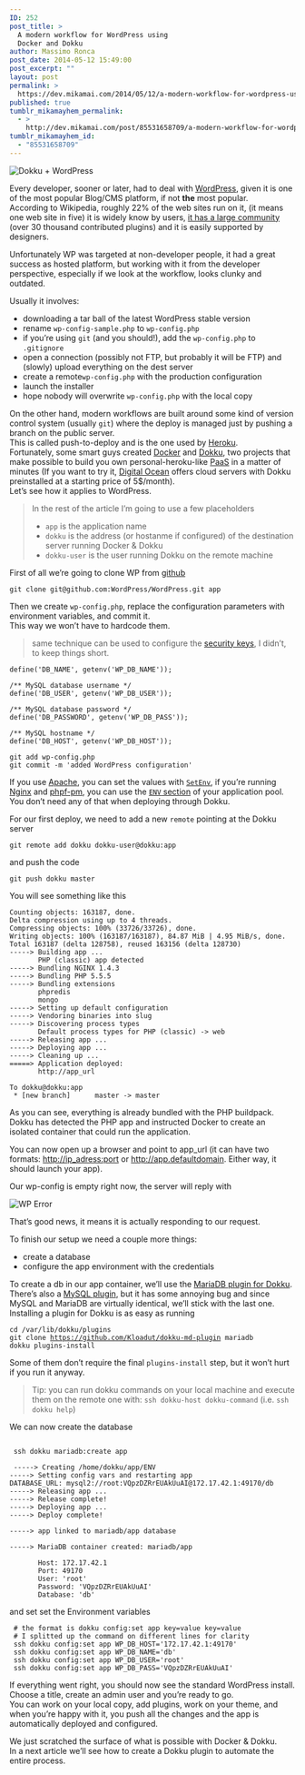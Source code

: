 ```yaml
---
ID: 252
post_title: >
  A modern workflow for WordPress using
  Docker and Dokku
author: Massimo Ronca
post_date: 2014-05-12 15:49:00
post_excerpt: ""
layout: post
permalink: >
  https://dev.mikamai.com/2014/05/12/a-modern-workflow-for-wordpress-using-docker-and/
published: true
tumblr_mikamayhem_permalink:
  - >
    http://dev.mikamai.com/post/85531658709/a-modern-workflow-for-wordpress-using-docker-and
tumblr_mikamayhem_id:
  - "85531658709"
---
```

<img src="http://objectivesheep.com/wp-content/uploads/dokkuwp.png" alt="Dokku + WordPress" />

<p>Every developer, sooner or later, had to deal with <a href="http://wordpress.org/">WordPress</a>, given it is one of the most popular Blog/CMS platform, if not <strong>the</strong> most popular.<br />According to Wikipedia, roughly 22% of the web sites run on it, (it means one web site in five) it is widely know by users, <a href="https://wordpress.org/plugins/">it has a large community</a> (over 30 thousand contributed plugins) and it is easily supported by designers.  </p>
<p>Unfortunately WP was targeted at non-developer people, it had a great success as hosted platform, but working with it from the developer perspective, especially if we look at the workflow, looks clunky and outdated.  </p>

<!--more-->

<p>Usually it involves:</p>
<ul><li>downloading a tar ball of the latest WordPress stable version</li>
<li>rename <code>wp-config-sample.php</code> to <code>wp-config.php</code></li>
<li>if you&rsquo;re using <code>git</code> (and you should!), add the <code>wp-config.php</code> to <code>.gitignore</code></li>
<li>open a connection (possibly not FTP, but probably it will be FTP) and (slowly) upload everything on the dest server</li>
<li>create a remote<code>wp-config.php</code> with the production configuration</li>
<li>launch the installer</li>
<li>hope nobody will overwrite <code>wp-config.php</code> with the local copy</li>
</ul><p>On the other hand, modern workflows are built around some kind of version control system (usually <code>git</code>) where the deploy is managed just by pushing a branch on the public server.<br />This is called push-to-deploy and is the one used by <a href="http://heroku.com">Heroku</a>.<br />Fortunately, some smart guys created <a href="http://www.docker.io">Docker</a> and <a href="https://github.com/progrium/dokku">Dokku</a>, two projects that make possible to build you own personal-heroku-like <a href="http://en.wikipedia.org/wiki/Platform_as_a_service">PaaS</a> in a matter of minutes (If you want to try it, <a href="https://www.digitalocean.com/">Digital Ocean</a> offers cloud servers with Dokku preinstalled at a starting price of 5$/month).<br />Let&rsquo;s see how it applies to WordPress.  </p>
<blockquote>
<p>In the rest of the article I&rsquo;m going to use a few placeholders</p>
<ul><li><code>app</code> is the application name</li>
<li><code>dokku</code> is the address (or hostanme if configured) of the destination server running Docker &amp; Dokku</li>
<li><code>dokku-user</code> is the user running Dokku on the remote machine</li>
</ul></blockquote>
<p>First of all we&rsquo;re going to clone WP from <a href="http://www.github.com">github</a></p>
<pre class="editor-colors"><code class="lang-bash"><div><span class="source shell">git clone git@github.com:WordPress/WordPress.git app</span></div></code></pre>
<p>Then we create <code>wp-config.php</code>, replace the configuration parameters with environment variables, and commit it.<br />This way we won&rsquo;t have to hardcode them.</p>
<blockquote>
<p>same technique can be used to configure the <a href="http://codex.wordpress.org/Editing_wp-config.php#Security_Keys">security keys</a>, I didn&rsquo;t, to keep things short.</p>
</blockquote>
<pre class="editor-colors"><code class="lang-php"><div><span class="text html php">define('DB_NAME', getenv('WP_DB_NAME'));</span></div><div> </div><div><span class="text html php">/** MySQL database username */</span></div><div><span class="text html php">define('DB_USER', getenv('WP_DB_USER'));</span></div><div> </div><div><span class="text html php">/** MySQL database password */</span></div><div><span class="text html php">define('DB_PASSWORD', getenv('WP_DB_PASS'));</span></div><div> </div><div><span class="text html php">/** MySQL hostname */</span></div><div><span class="text html php">define('DB_HOST', getenv('WP_DB_HOST'));</span></div></code></pre>
<pre class="editor-colors"><code class="lang-bash"><div><span class="source shell">git add wp-config.php</span></div><div><span class="source shell">git commit -m <span class="string quoted single shell"><span class="punctuation definition string begin shell">'</span>added WordPress configuration<span class="punctuation definition string end shell">'</span></span></span></div></code></pre>
<p>If you use <a href="http://apache.org/">Apache</a>, you can set the values with <a href="http://httpd.apache.org/docs/2.2/mod/mod_env.html"><code>SetEnv</code></a>, if you&rsquo;re running <a href="http://nginx.org/">Nginx</a> and <a href="http://php-fpm.org/">phpf-pm</a>, you can use the <a href="http://www.php.net/manual/it/install.fpm.configuration.php#example-73"><code>ENV</code> section</a> of your application pool.<br />You don&rsquo;t need any of that when deploying through Dokku.  </p>
<p>For our first deploy, we need to add a new <code>remote</code> pointing at the Dokku  server</p>
<pre class="editor-colors"><code class="lang-bash"><div><span class="source shell">git remote add dokku dokku-user@dokku:app</span></div></code></pre>
<p>and push the code</p>
<pre class="editor-colors"><code class="lang-bash"><div><span class="source shell">git push dokku master</span></div></code></pre>
<p>You will see something like this</p>
<pre class="editor-colors"><code class="lang-bash"><div><span class="source shell">Counting objects: 163187, <span class="keyword control shell">done</span>.</span></div><div><span class="source shell">Delta compression using up to 4 threads.</span></div><div><span class="source shell">Compressing objects: 100% <span class="meta scope subshell shell"><span class="punctuation definition subshell shell">(</span>33726/33726<span class="punctuation definition subshell shell">)</span></span>, <span class="keyword control shell">done</span>.</span></div><div><span class="source shell">Writing objects: 100% <span class="meta scope subshell shell"><span class="punctuation definition subshell shell">(</span>163187/163187<span class="punctuation definition subshell shell">)</span></span>, 84.87 MiB <span class="keyword operator pipe shell">|</span> 4.95 MiB/s, <span class="keyword control shell">done</span>.</span></div><div><span class="source shell">Total 163187 <span class="meta scope subshell shell"><span class="punctuation definition subshell shell">(</span>delta 128758<span class="punctuation definition subshell shell">)</span></span>, reused 163156 <span class="meta scope subshell shell"><span class="punctuation definition subshell shell">(</span>delta 128730<span class="punctuation definition subshell shell">)</span></span></span></div><div><span class="source shell">-----<span class="keyword operator redirect shell">&gt;</span> Building app ...</span></div><div><span class="source shell">       PHP <span class="meta scope subshell shell"><span class="punctuation definition subshell shell">(</span>classic<span class="punctuation definition subshell shell">)</span></span> app detected</span></div><div><span class="source shell">-----<span class="keyword operator redirect shell">&gt;</span> Bundling NGINX 1.4.3</span></div><div><span class="source shell">-----<span class="keyword operator redirect shell">&gt;</span> Bundling PHP 5.5.5</span></div><div><span class="source shell">-----<span class="keyword operator redirect shell">&gt;</span> Bundling extensions</span></div><div><span class="source shell">       phpredis</span></div><div><span class="source shell">       mongo</span></div><div><span class="source shell">-----<span class="keyword operator redirect shell">&gt;</span> Setting up default configuration</span></div><div><span class="source shell">-----<span class="keyword operator redirect shell">&gt;</span> Vendoring binaries into slug</span></div><div><span class="source shell">-----<span class="keyword operator redirect shell">&gt;</span> Discovering process types</span></div><div><span class="source shell">       Default process types <span class="meta scope for-in-loop shell"><span class="keyword control shell">for</span> <span class="variable other loop shell">PHP</span> <span class="meta scope subshell shell"><span class="punctuation definition subshell shell">(</span>classic<span class="punctuation definition subshell shell">)</span></span> -<span class="keyword operator redirect shell">&gt;</span> web</span></span></div><div><span class="source shell"><span class="meta scope for-in-loop shell">-----<span class="keyword operator redirect shell">&gt;</span> Releasing app ...</span></span></div><div><span class="source shell"><span class="meta scope for-in-loop shell">-----<span class="keyword operator redirect shell">&gt;</span> Deploying app ...</span></span></div><div><span class="source shell"><span class="meta scope for-in-loop shell">-----<span class="keyword operator redirect shell">&gt;</span> Cleaning up ...</span></span></div><div><span class="source shell"><span class="meta scope for-in-loop shell">=====<span class="keyword operator redirect shell">&gt;</span> Application deployed:</span></span></div><div><span class="source shell"><span class="meta scope for-in-loop shell">       http://app_url</span></span></div><div> </div><div><span class="source shell"><span class="meta scope for-in-loop shell">To dokku@dokku:app</span></span></div><div><span class="source shell"><span class="meta scope for-in-loop shell"> <span class="keyword operator glob shell">*</span> [new branch]      master -<span class="keyword operator redirect shell">&gt;</span> master</span></span></div></code></pre>
<p>As you can see, everything is already bundled with the PHP buildpack.<br />Dokku has detected the PHP app and instructed Docker to create an isolated container that could run the application.  </p>
<p>You can now open up a browser and point to app_url (it can have two formats: <a href="http://ip_adress:port">http://ip_adress:port</a> or <a href="http://app.defaultdomain">http://app.defaultdomain</a>. Either way, it should launch your app).  </p>
<p>Our wp-config is empty right now, the server will reply with  </p>
<p><img src="http://i.imgur.com/JzhJclD.png" alt="WP Error" /></p>
<p>That&rsquo;s good news, it means it is actually responding to our request.  </p>
<p> To finish our setup we need a couple more things:</p>
<ul><li>create a database</li>
<li>configure the app environment with the credentials  </li>
</ul><p>To create a db in our app container, we&rsquo;ll use the <a href="https://github.com/Kloadut/dokku-md-plugin">MariaDB plugin for Dokku</a>.<br />There&rsquo;s also a <a href="https://github.com/hughfletcher/dokku-mysql-plugin">MySQL plugin</a>, but it has some annoying bug and since MySQL and MariaDB
are virtually identical, we&rsquo;ll stick with the last one.<br />Installing a plugin for Dokku is as easy as running</p>
<pre class="editor-colors"><code class="lang-bash"><div><span class="source shell"><span class="support function builtin shell">cd</span> /var/lib/dokku/plugins</span></div><div><span class="source shell">git clone <a href="https://github.com/Kloadut/dokku-md-plugin">https://github.com/Kloadut/dokku-md-plugin</a> mariadb</span></div><div><span class="source shell">dokku plugins-install</span></div></code></pre>
<p>Some of them don&rsquo;t require the final <code>plugins-install</code> step, but it won&rsquo;t hurt if you run it anyway.  </p>
<blockquote>
<p>Tip: you can run dokku commands on your local machine and execute them on the remote one with:
<code>ssh dokku-host dokku-command</code> (i.e. <code>ssh dokku help</code>)</p>
</blockquote>
<p>We can now create the database</p>
<pre class="editor-colors"><code class="lang-bash"><div> </div><div><span class="source shell"> ssh dokku mariadb:create app</span></div><div> </div><div><span class="source shell"> -----<span class="keyword operator redirect shell">&gt;</span> Creating /home/dokku/app/ENV</span></div><div><span class="source shell">-----<span class="keyword operator redirect shell">&gt;</span> Setting config vars and restarting app</span></div><div><span class="source shell">DATABASE_URL: mysql2://root:VQpzDZRrEUAkUuAI@172.17.42.1:49170/db</span></div><div><span class="source shell">-----<span class="keyword operator redirect shell">&gt;</span> Releasing app ...</span></div><div><span class="source shell">-----<span class="keyword operator redirect shell">&gt;</span> Release <span class="support function builtin shell">complete</span><span class="keyword operator pipe shell">!</span></span></div><div><span class="source shell">-----<span class="keyword operator redirect shell">&gt;</span> Deploying app ...</span></div><div><span class="source shell">-----<span class="keyword operator redirect shell">&gt;</span> Deploy <span class="support function builtin shell">complete</span><span class="keyword operator pipe shell">!</span></span></div><div> </div><div><span class="source shell">-----<span class="keyword operator redirect shell">&gt;</span> app linked to mariadb/app database</span></div><div> </div><div><span class="source shell">-----<span class="keyword operator redirect shell">&gt;</span> MariaDB container created: mariadb/app</span></div><div> </div><div><span class="source shell">       Host: 172.17.42.1</span></div><div><span class="source shell">       Port: 49170</span></div><div><span class="source shell">       User: <span class="string quoted single shell"><span class="punctuation definition string begin shell">'</span>root<span class="punctuation definition string end shell">'</span></span></span></div><div><span class="source shell">       Password: <span class="string quoted single shell"><span class="punctuation definition string begin shell">'</span>VQpzDZRrEUAkUuAI<span class="punctuation definition string end shell">'</span></span></span></div><div><span class="source shell">       Database: <span class="string quoted single shell"><span class="punctuation definition string begin shell">'</span>db<span class="punctuation definition string end shell">'</span></span></span></div></code></pre>
<p> and set set the Environment variables</p>
<pre class="editor-colors"><code class="lang-bash"><div><span class="source shell"><span class="punctuation whitespace comment leading shell"> </span><span class="comment line number-sign shell"><span class="punctuation definition comment shell">#</span> the format is dokku config:set app key=value key=value</span></span></div><div><span class="source shell"><span class="punctuation whitespace comment leading shell"> </span><span class="comment line number-sign shell"><span class="punctuation definition comment shell">#</span> I splitted up the command on different lines for clarity</span></span></div><div><span class="source shell"> ssh dokku config:<span class="support function builtin shell">set</span> app WP_DB_HOST=<span class="string quoted single shell"><span class="punctuation definition string begin shell">'</span>172.17.42.1:49170<span class="punctuation definition string end shell">'</span></span></span></div><div><span class="source shell"> ssh dokku config:<span class="support function builtin shell">set</span> app WP_DB_NAME=<span class="string quoted single shell"><span class="punctuation definition string begin shell">'</span>db<span class="punctuation definition string end shell">'</span></span></span></div><div><span class="source shell"> ssh dokku config:<span class="support function builtin shell">set</span> app WP_DB_USER=<span class="string quoted single shell"><span class="punctuation definition string begin shell">'</span>root<span class="punctuation definition string end shell">'</span></span></span></div><div><span class="source shell"> ssh dokku config:<span class="support function builtin shell">set</span> app WP_DB_PASS=<span class="string quoted single shell"><span class="punctuation definition string begin shell">'</span>VQpzDZRrEUAkUuAI<span class="punctuation definition string end shell">'</span></span></span></div></code></pre>
<p>If everything went right, you should now see the standard WordPress install.<br />Choose a title, create an admin user and you&rsquo;re ready to go.<br />You can work on your local copy, add plugins, work on your theme, and when you&rsquo;re happy with it, you push all the changes and the app is automatically deployed and configured.  </p>
<p>We just scratched the surface of what is possible with Docker &amp; Dokku.<br />In a next article we&rsquo;ll see how to create a Dokku plugin to automate the entire process.  </p>